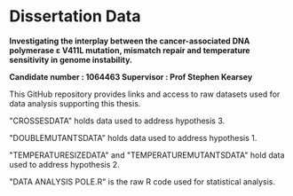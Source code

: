 # Dissertation Data
**Investigating the interplay between the cancer-associated DNA polymerase ε V411L mutation, mismatch repair and temperature sensitivity in genome instability.**    
  
**Candidate number : 1064463      Supervisor : Prof Stephen Kearsey**
  
This GitHub repository provides links and access to raw datasets used for data analysis supporting this thesis. 

"CROSSESDATA" holds data used to address hypothesis 3. 

"DOUBLEMUTANTSDATA" holds data used to address hypothesis 1.  

"TEMPERATURESIZEDATA" and "TEMPERATUREMUTANTSDATA" hold data used to address hypothesis 2.   

"DATA ANALYSIS POLE.R" is the raw R code used for statistical analysis. 
